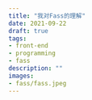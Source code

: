 ```yaml
--- 
title: "我对Fass的理解"
date: 2021-09-22
draft: true
tags:
- front-end
- programming
- fass
description: ""
images:
- fass/fass.jpeg
---
```

